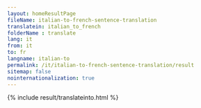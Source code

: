 ```yaml
---
layout: homeResultPage
fileName: italian-to-french-sentence-translation
translatein: italian_to_french
folderName : translate
lang: it
from: it
to: fr
langname: italian-to
permalink: /it/italian-to-french-sentence-translation/result
sitemap: false
nointernationalization: true
---
```

{% include result/translateinto.html %}

<script src="/js/result/translation.js" data-foldername="{{page.folderName}}" data-lang="{{page.lang}}"></script>
